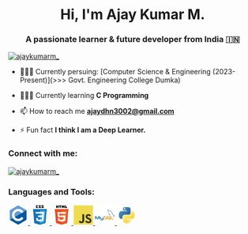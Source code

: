 <h1 align="center">Hi, I'm Ajay Kumar M.</h1>
<h3 align="center">A passionate learner & future developer from India 🇮🇳</h3>

<p align="left"> <a href="https://twitter.com/ajaykumarm_" target="blank"><img src="https://img.shields.io/twitter/follow/ajaykumarm_?logo=twitter&style=for-the-badge" alt="ajaykumarm_" /></a> </p>

- 🧑🏻‍🎓 Currently persuing: [Computer Science & Engineering (2023-Present)](>>> Govt. Engineering College Dumka)

- 🧑🏻‍💻 Currently learning **C Programming**

- 📫 How to reach me **ajaydhn3002@gmail.com**

- ⚡ Fun fact **I think I am a Deep Learner.**

<h3 align="left">Connect with me:</h3>
<p align="left">
<a href="https://twitter.com/ajaykumarm_" target="blank"><img align="center" src="https://raw.githubusercontent.com/rahuldkjain/github-profile-readme-generator/master/src/images/icons/Social/twitter.svg" alt="ajaykumarm_" height="30" width="40" /></a>
</p>

<h3 align="left">Languages and Tools:</h3>
<p align="left"> <a href="https://www.cprogramming.com/" target="_blank" rel="noreferrer"> <img src="https://raw.githubusercontent.com/devicons/devicon/master/icons/c/c-original.svg" alt="c" width="40" height="40"/> </a> <a href="https://www.w3schools.com/css/" target="_blank" rel="noreferrer"> <img src="https://raw.githubusercontent.com/devicons/devicon/master/icons/css3/css3-original-wordmark.svg" alt="css3" width="40" height="40"/> </a> <a href="https://www.w3.org/html/" target="_blank" rel="noreferrer"> <img src="https://raw.githubusercontent.com/devicons/devicon/master/icons/html5/html5-original-wordmark.svg" alt="html5" width="40" height="40"/> </a> <a href="https://developer.mozilla.org/en-US/docs/Web/JavaScript" target="_blank" rel="noreferrer"> <img src="https://raw.githubusercontent.com/devicons/devicon/master/icons/javascript/javascript-original.svg" alt="javascript" width="40" height="40"/> </a> <a href="https://www.mysql.com/" target="_blank" rel="noreferrer"> <img src="https://raw.githubusercontent.com/devicons/devicon/master/icons/mysql/mysql-original-wordmark.svg" alt="mysql" width="40" height="40"/> </a> <a href="https://www.python.org" target="_blank" rel="noreferrer"> <img src="https://raw.githubusercontent.com/devicons/devicon/master/icons/python/python-original.svg" alt="python" width="40" height="40"/> </a> </p>
